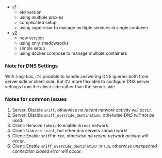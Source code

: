 - [v1](./v1/) 
    + old version
    + using multiple proxies
    + complicated setup
    + using supervisor to manage multiple services in single container
- [v2](./v2/)
    + new version
    + using only shadowsocks
    + simple setup
    + using docker compose to manage multiple containers

### Note for DNS Settings
With sing-box, it's possible to handle answering DNS queries both from server side or client side. But it's more flexiable to configure DNS server settings from the client side rather than the server side.

### Notes for common issues
1. Server: Disable `sniff`, otherwise _no recent network activity will occur_.
2. Server: Disable `sniff_override_destination`, otherwise _DNS will not be used_.
3. Client: Remove `fakeip` to enable `direct` network.
4. Clinet: Use `dns-local`, but other dns servers should work!
5. Client: Enable `sniff` in `tun`, otherwise _no recent network activity will occur_.
6. Client: Enable `sniff_override_destination` in `tun`, otherwise _unexpected connection closed error will occur_.
